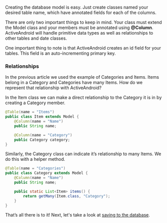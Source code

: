 Creating the database model is easy. Just create classes named your desired table name, which have annotated fields for each of the columns.

There are only two important things to keep in mind. Your class must extend the Model class and your members must be annotated using **@Column**. ActiveAndroid will handle primitive data types as well as relationships to other tables and date classes.

One important thing to note is that ActiveAndroid creates an id field for your tables. This field is an auto-incrementing primary key.

### Relationships

In the previous article we used the example of Categories and Items. Items belong in a Category and Categories have many Items. How do we represent that relationship with ActiveAndroid?

In the Item class we can make a direct relationship to the Category it is in by creating a Category member.

```java
@Table(name = "Items")
public class Item extends Model {
	@Column(name = "Name")
	public String name;

	@Column(name = "Category")
	public Category category;
}
```

Similarly, the Category class can indicate it’s relationship to many Items. We do this with a helper method.

```java
@Table(name = "Categories")
public class Category extends Model {
	@Column(name = "Name")
	public String name;

	public static List<Item> items() {
		return getMany(Item.class, "Category");
	}
}
```

That’s all there is to it! Next, let's take a look at [saving to the database](Saving-to-the-database).